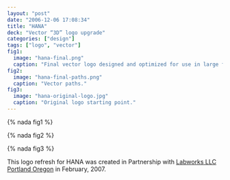 ```yaml
---
layout: "post"
date: "2006-12-06 17:08:34"
title: "HANA"
deck: "Vector “3D” logo upgrade"
categories: ["design"]
tags: ["logo", "vector"]
fig1:
  image: "hana-final.png"
  caption: "Final vector logo designed and optimized for use in large format prints."
fig2:
  image: "hana-final-paths.png"
  caption: "Vector paths."
fig3:
  image: "hana-original-logo.jpg"
  caption: "Original logo starting point."
---
```


{% nada fig1 %}

{% nada fig2 %}

{% nada fig3 %}

This logo refresh for HANA was created in Partnership with [Labworks LLC Portland Oregon](http://www.labworkspdx.com/) in February, 2007.
